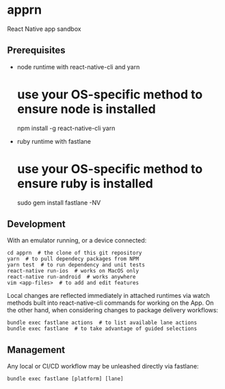 apprn
=====

React Native app sandbox


Prerequisites
-------------

 *  node runtime with react-native-cli and yarn

	# use your OS-specific method to ensure node is installed
	npm install -g react-native-cli yarn

 *  ruby runtime with fastlane

	# use your OS-specific method to ensure ruby is installed
	sudo gem install fastlane -NV


Development
-----------

With an emulator running, or a device connected:

	cd apprn  # the clone of this git repository
	yarn  # to pull dependecy packages from NPM
	yarn test  # to run dependency and unit tests
	react-native run-ios  # works on MacOS only
	react-native run-android  # works anywhere
	vim <app-files>  # to add and edit features

Local changes are reflected immediately in attached runtimes via watch methods
built into react-native-cli commands for working on the App. On the other hand,
when considering changes to package delivery workflows:

	bundle exec fastlane actions  # to list available lane actions
	bundle exec fastlane  # to take advantage of guided selections


Management
----------

Any local or CI/CD workflow may be unleashed directly via fastlane:

	bundle exec fastlane [platform] [lane]

